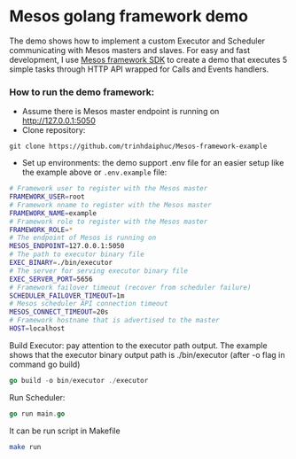 # Mesos golang framework demo

The demo shows how to implement a custom Executor and Scheduler communicating with Mesos masters and slaves. For easy and fast development, I use [Mesos framework SDK](https://github.com/carlonelong/mesos-framework-sdk) to create a demo that executes 5 simple tasks through HTTP API wrapped for Calls and Events handlers. 

### How to run the demo framework:
- Assume there is Mesos master endpoint is running on http://127.0.0.1:5050
- Clone repository: 

```
git clone https://github.com/trinhdaiphuc/Mesos-framework-example
```

- Set up environments: the demo support .env file for an easier setup like the example above or `.env.example` file:

```sh
# Framework user to register with the Mesos master
FRAMEWORK_USER=root
# Framework nname to register with the Mesos master
FRAMEWORK_NAME=example
# Framework role to register with the Mesos master
FRAMEWORK_ROLE=*
# The endpoint of Mesos is running on
MESOS_ENDPOINT=127.0.0.1:5050
# The path to executor binary file
EXEC_BINARY=./bin/executor
# The server for serving executor binary file
EXEC_SERVER_PORT=5656
# Framework failover timeout (recover from scheduler failure)
SCHEDULER_FAILOVER_TIMEOUT=1m
# Mesos scheduler API connection timeout
MESOS_CONNECT_TIMEOUT=20s
# Framework hostname that is advertised to the master
HOST=localhost
```

Build Executor: pay attention to the executor path output. The example shows that the executor binary output path is ./bin/executor (after -o flag in command go build)

```go
go build -o bin/executor ./executor
```

Run Scheduler:

```go
go run main.go
```

It can be run script in Makefile
```sh
make run
``` 
